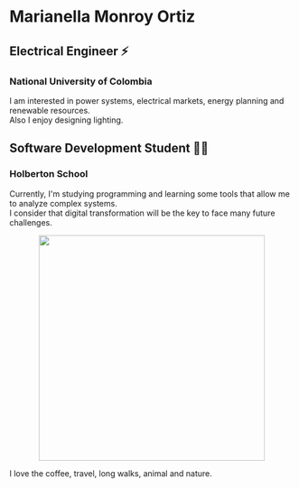 # Marianella Monroy Ortiz
## Electrical Engineer ⚡
### National University of Colombia
I am interested in power systems, electrical markets, energy planning and renewable resources. <br>
Also I enjoy designing lighting.


## Software Development Student 👩‍💻
### Holberton School
Currently, I'm studying programming and learning some tools that allow me to analyze complex systems. <br>
I consider that digital transformation will be the key to face many future challenges.

<p align="center">
  <img width="400" height="400" src="https://i.ibb.co/nmsKkvp/Getting-Coffee-pana.png">
</p>

I love the coffee, travel, long walks, animal and nature. 
